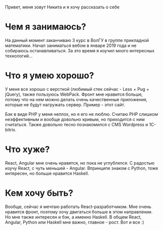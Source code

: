 Привет, меня зовут Никита и я хочу рассказать о себе 

# Чем я занимаюсь?
На данный момент заканчиваю 3 курс в ВолГУ в группе прикладной математики. Начал заниматься вебом в январе 2019 года и не собираюсь останавливаться. За это время я изучил много интересных технологий…

# Что я умею хорошо?
У меня все хорошо с версткой (любимый стек сейчас - Less + Pug + jQuery), также пользуюсь WebPack. Фронт мне нравится больше, потому что на нем можно делать очень качественные приложения, которые не будут нагружать сервер. Пример - этот сайт.

Бэк в виде PHP у меня неплох, но я его не люблю. Считаю PHP слишком неэффективным и вообще довольно кривым, но приходится с ним считаться. Также довольно тесно познакомился с CMS Wordpress и 1C-bitrix.

# Что хуже?
React, Angular мне очень нравятся, но пока не углублялся. С радостью изучу React, с чуть меньшей - Angular. Впринципе знаком с Python, тоже интересен, но больше нравится Haskell.

# Кем хочу быть?
Вообще, сейчас я мечтаю работать React-разработчиком. Мне очень нравится фронт, поэтому хочу двигаться больше в этом направлении. Но мне также интересен и бэк, а именно Haskell. В общем React, Angular, Python или Haskell мне важно, главное - рост. Вот и все :)
